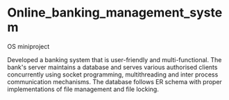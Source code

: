 # Online_banking_management_system
OS miniproject

Developed a banking system that is user-friendly and multi-functional. The bank's server maintains a database and serves various authorised clients concurrently using socket programming, multithreading and inter process communication mechanisms. The database follows ER schema with proper implementations of file management and file locking.
